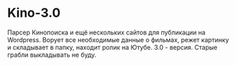 # Kino-3.0
Парсер Кинопоиска и ещё нескольких сайтов для публикации на Wordpress.
Ворует все необходимые данные о фильмах, режет картинку и складывает в папку, находит ролик на Ютубе.
3.0 - версия. Старые грабли выкладывать не буду. 

